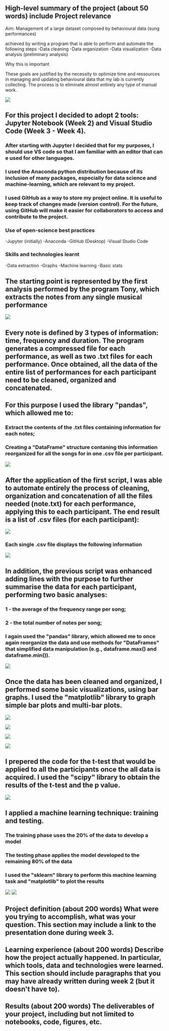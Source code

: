 ## High-level summary of the project (about 50 words) include Project relevance
Aim: Management of a large dataset composed by behavioural data (sung performances) 

achieved by writing a program that is able to perform and automate the following steps
-Data cleaning
-Data organization
-Data visualization
-Data analysis (preliminary analysis)


Why this is important 

These goals are justified by the necessity to optimize time and ressources in managing and updating behavioural data that my lab is currently collecting.
The process is to eliminate almost entirely any type of manual work.

![](https://github.com/mtl-brainhack-school-2019/EmanueleB/blob/master/screenshots/flow%20chart.JPG)

## For this project I decided to adopt 2 tools: Jupyter Notebook (Week 2) and Visual Studio Code (Week 3 - Week 4). 
### After starting with Jupyter I decided that for my purposes, I should use VS code so that I am familiar with an editor that can e used for other languages. 

### I used the Anaconda python distribution because of its inclusion of many packages, especially for data science and machine-learning, which are relevant to my project.

### I used GitHub as a way to store my project online. It is useful to keep track of changes made (version control). For the future, using GitHub will make it easier for collaborators to access and contribute to the project. 

### Use of open-science best practices
-Jupyter (initially)
-Anaconda
-GitHub (Desktop)
-Visual Studio Code

### Skills and technologies learnt
-Data extraction
-Graphs
-Machine learning 
-Basic stats

## The starting point is represented by the first analysis performed by the program Tony, which extracts the notes from any single musical performance 

![](https://github.com/mtl-brainhack-school-2019/EmanueleB/blob/master/screenshots/c3.JPG)

## Every note is defined by 3 types of information: time, frequency and duration. The program generates a compressed file for each performance, as well as two .txt files for each performance. Once obtained, all the data of the entire list of performances for each participant need to be cleaned, organized and concatenated. 

## For this purpose I used the library "pandas", which allowed me to:
### Extract the contents of the .txt files containing information for each notes;
### Creating a "DataFrame" structure contaning this information reorganized for all the songs for  in one .csv file per participant.

![](https://github.com/mtl-brainhack-school-2019/EmanueleB/blob/master/screenshots/Unorganized%20data.JPG)

## After the application of the first script, I was able to automate entirely the process of cleaning, organization and concatenation of all the files needed (note.txt) for each performance, applying this to each participant. The end result is a list of .csv files (for each participant):

![](https://github.com/mtl-brainhack-school-2019/EmanueleB/blob/master/screenshots/Notes_Frequency_Duration_Time_First%20Step.JPG)

### Each single .csv file displays the following information

![](https://github.com/mtl-brainhack-school-2019/EmanueleB/blob/master/screenshots/P002_example.JPG)

## In addition, the previous script was enhanced adding lines with the purpose to further summarise the data for each participant, performing two basic analyses: 
### 1 - the average of the frequency range per song;
### 2 - the total number of notes per song;
### I again used the "pandas" library, which allowed me to once again reorganize the data and use methods for "DataFrames" that simplified data manipulation (e.g., dataframe.max() and dataframe.min()).


![](https://github.com/mtl-brainhack-school-2019/EmanueleB/blob/master/screenshots/P002_second%20analysis.JPG)

## Once the data has been cleaned and organized, I performed some basic visualizations, using bar graphs. I used the "matplotlib" library to graph simple bar plots and multi-bar plots. 

![](https://github.com/mtl-brainhack-school-2019/EmanueleB/blob/master/graphs/graph1.png)

![](https://github.com/mtl-brainhack-school-2019/EmanueleB/blob/master/graphs/graph2.png)

![](https://github.com/mtl-brainhack-school-2019/EmanueleB/blob/master/graphs/graph3.png)

![](https://github.com/mtl-brainhack-school-2019/EmanueleB/blob/master/graphs/graph4.png)

## I prepered the code for the t-test that would be applied to all the participants once the all data is acquired. I used the "scipy" library to obtain the results of the t-test and the p value.
![](https://github.com/mtl-brainhack-school-2019/EmanueleB/blob/master/screenshots/ttest_result.JPG)

## I applied a machine learning technique: training and testing. 
### The training phase uses the 20% of the data to develop a model
### The testing phase applies the model developed to the remaining 80% of the data
### I used the "sklearn" library to perform this machine learning task and "matplotlib" to plot the results

![](https://github.com/mtl-brainhack-school-2019/EmanueleB/blob/master/screenshots/training_testing_results.JPG)
![](https://github.com/mtl-brainhack-school-2019/EmanueleB/blob/master/screenshots/training_testing_graph.png)


## Project definition (about 200 words) What were you trying to accomplish, what was your question. This section may include a link to the presentation done during week 3.

## Learning experience (about 200 words) Describe how the project actually happened. In particular, which tools, data and technologies were learned. This section should include paragraphs that you may have already written during week 2 (but it doesn't have to).

## Results (about 200 words) The deliverables of your project, including but not limited to notebooks, code, figures, etc.
